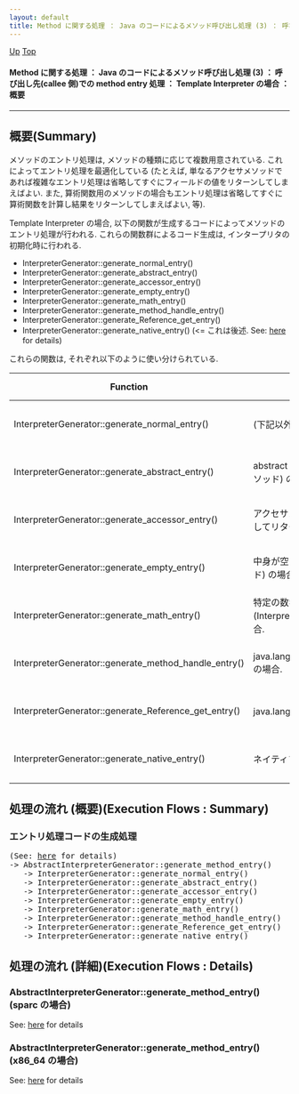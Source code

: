 ```yaml
---
layout: default
title: Method に関する処理 ： Java のコードによるメソッド呼び出し処理 (3) ： 呼び出し先(callee 側)での method entry 処理 ： Template Interpreter の場合 ： 概要  
---
```

[Up](noQH79ZxNb.html) [Top](../index.html)

#### Method に関する処理 ： Java のコードによるメソッド呼び出し処理 (3) ： 呼び出し先(callee 側)での method entry 処理 ： Template Interpreter の場合 ： 概要  

--- 
## 概要(Summary)
メソッドのエントリ処理は, メソッドの種類に応じて複数用意されている.
これによってエントリ処理を最適化している
(たとえば, 単なるアクセサメソッドであれば複雑なエントリ処理は省略してすぐにフィールドの値をリターンしてしまえばよい.
 また, 算術関数用のメソッドの場合もエントリ処理は省略してすぐに算術関数を計算し結果をリターンしてしまえばよい, 等).

Template Interpreter の場合, 以下の関数が生成するコードによってメソッドのエントリ処理が行われる.
これらの関数群によるコード生成は, インタープリタの初期化時に行われる.

  * InterpreterGenerator::generate_normal_entry()
  * InterpreterGenerator::generate_abstract_entry()
  * InterpreterGenerator::generate_accessor_entry()
  * InterpreterGenerator::generate_empty_entry()
  * InterpreterGenerator::generate_math_entry()
  * InterpreterGenerator::generate_method_handle_entry()
  * InterpreterGenerator::generate_Reference_get_entry()
  * InterpreterGenerator::generate_native_entry()          (<= これは後述.  See: [here](no3059asZ.html) for details)

これらの関数は, それぞれ以下のように使い分けられている.

<!-- Turn-ON: (turn-on-orgtbl), Turn-OFF: (orgtbl-mode -1) -->
<!-- BEGIN RECEIVE ORGTBL table9282tUl -->
| Function | Description | Related Link |
|---|---|---|
| InterpreterGenerator::generate_normal_entry() | (下記以外の) 一般的なメソッドの場合. | (See: [here](no2935G1h.html) for details) |
| InterpreterGenerator::generate_abstract_entry() | abstract メソッド (= 実装されていないメソッド) の場合. | (See: [here](noyRxS6ail.html) for details) |
| InterpreterGenerator::generate_accessor_entry() | アクセサメソッド (= フィールドの値を取得してリターンするだけのメソッド) の場合. | (See: [here](noyRxS6ail.html) for details) |
| InterpreterGenerator::generate_empty_entry() | 中身が空のメソッド (= 何もしないメソッド) の場合. | (See: [here](noyRxS6ail.html) for details) |
| InterpreterGenerator::generate_math_entry() | 特定の数学関数用メソッド(Interpreter::java_lang_math_sin 等)の場合. | (See: [here](noyRxS6ail.html) for details) |
| InterpreterGenerator::generate_method_handle_entry() | java.lang.invoke.MethodHandles::invoke() の場合. | (See: [here](noyRxS6ail.html) for details) |
| InterpreterGenerator::generate_Reference_get_entry() | java.lang.ref.Reference.get() の場合. | (See: [here](noyRxS6ail.html) for details) |
| InterpreterGenerator::generate_native_entry() | ネイティブメソッドの場合. | (See: [here](no3059asZ.html) for details) |
<!-- END RECEIVE ORGTBL table9282tUl -->

<!-- 
#+ORGTBL: SEND table9282tUl orgtbl-to-gfm :no-escape t
| Function                                             | Description                                                                     | Related Link        |
|------------------------------------------------------+---------------------------------------------------------------------------------+---------------------|
| InterpreterGenerator::generate_normal_entry()        | (下記以外の) 一般的なメソッドの場合.                                            | (See: [here](no2935G1h.html) for details)  |
| InterpreterGenerator::generate_abstract_entry()      | abstract メソッド (= 実装されていないメソッド) の場合.                          | (See: [here](noyRxS6ail.html) for details) |
| InterpreterGenerator::generate_accessor_entry()      | アクセサメソッド (= フィールドの値を取得してリターンするだけのメソッド) の場合. | (See: [here](noyRxS6ail.html) for details) |
| InterpreterGenerator::generate_empty_entry()         | 中身が空のメソッド (= 何もしないメソッド) の場合.                               | (See: [here](noyRxS6ail.html) for details) |
| InterpreterGenerator::generate_math_entry()          | 特定の数学関数用メソッド(Interpreter::java_lang_math_sin 等)の場合.             | (See: [here](noyRxS6ail.html) for details) |
| InterpreterGenerator::generate_method_handle_entry() | java.lang.invoke.MethodHandles::invoke() の場合.                                | (See: [here](nooVKaSW2v.html) for details) |
| InterpreterGenerator::generate_Reference_get_entry() | java.lang.ref.Reference.get() の場合.                                           | (See: [here](noyRxS6ail.html) for details) |
| InterpreterGenerator::generate_native_entry()        | ネイティブメソッドの場合.                                                       | (See: [here](no3059asZ.html) for details)  |
-->


## 処理の流れ (概要)(Execution Flows : Summary)
### エントリ処理コードの生成処理
<div class="flow-abst"><pre>
(See: <a href="no3059kZk.html">here</a> for details)
-&gt; AbstractInterpreterGenerator::generate_method_entry()
   -&gt; InterpreterGenerator::generate_normal_entry()
   -&gt; InterpreterGenerator::generate_abstract_entry()
   -&gt; InterpreterGenerator::generate_accessor_entry()
   -&gt; InterpreterGenerator::generate_empty_entry()
   -&gt; InterpreterGenerator::generate_math_entry()
   -&gt; InterpreterGenerator::generate_method_handle_entry()
   -&gt; InterpreterGenerator::generate_Reference_get_entry()
   -&gt; InterpreterGenerator::generate_native_entry()
</pre></div>


## 処理の流れ (詳細)(Execution Flows : Details)
### AbstractInterpreterGenerator::generate_method_entry()  (sparc の場合)
See: [here](no3059_KI.html) for details
### AbstractInterpreterGenerator::generate_method_entry()  (x86_64 の場合)
See: [here](no3059MVO.html) for details







